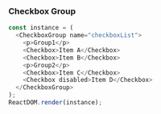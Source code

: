 ### Checkbox Group

<!--start-code-->

```js
const instance = (
  <CheckboxGroup name="checkboxList">
    <p>Group1</p>
    <Checkbox>Item A</Checkbox>
    <Checkbox>Item B</Checkbox>
    <p>Group2</p>
    <Checkbox>Item C</Checkbox>
    <Checkbox disabled>Item D</Checkbox>
  </CheckboxGroup>
);
ReactDOM.render(instance);
```

<!--end-code-->

